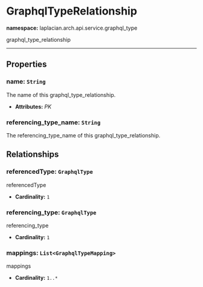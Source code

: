 # **GraphqlTypeRelationship**
**namespace:** laplacian.arch.api.service.graphql_type

graphql_type_relationship



---

## Properties

### name: `String`
The name of this graphql_type_relationship.
- **Attributes:** *PK*

### referencing_type_name: `String`
The referencing_type_name of this graphql_type_relationship.

## Relationships

### referencedType: `GraphqlType`
referencedType
- **Cardinality:** `1`

### referencing_type: `GraphqlType`
referencing_type
- **Cardinality:** `1`

### mappings: `List<GraphqlTypeMapping>`
mappings
- **Cardinality:** `1..*`
